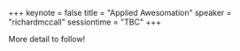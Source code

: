 +++
keynote = false
title = "Applied Awesomation"
speaker = "richardmccall"
sessiontime = "TBC"
+++

More detail to follow!